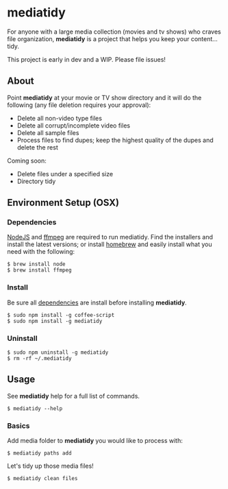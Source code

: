 # mediatidy

For anyone with a large media collection (movies and tv shows) who craves file organization,
**mediatidy** is a project that helps you keep your content... tidy.

This project is early in dev and a WIP. Please file issues!

## About

Point **mediatidy** at your movie or TV show directory and it will do the following (any file deletion requires your approval):
* Delete all non-video type files
* Delete all corrupt/incomplete video files
* Delete all sample files
* Process files to find dupes; keep the highest quality of the dupes and delete the rest

Coming soon:
* Delete files under a specified size
* Directory tidy

<!-- ## Current Assumptions

* Your movie files follow a similar naming pattern (such as `Young Frankenstein (1974).mkv`) -->

## Environment Setup (OSX)
### Dependencies

[NodeJS](http://nodejs.org/) and [ffmpeg](https://www.ffmpeg.org/) are required to run mediatidy. Find the installers and install the latest versions; or install [homebrew](http://brew.sh/) and easily install what you need with the following:  


```
$ brew install node
$ brew install ffmpeg
```

### Install

Be sure all [dependencies](#Dependencies) are install before installing **mediatidy**.

```
$ sudo npm install -g coffee-script
$ sudo npm install -g mediatidy
```

### Uninstall

```
$ sudo npm uninstall -g mediatidy
$ rm -rf ~/.mediatidy
```

## Usage
See **mediatidy** help for a full list of commands.

```
$ mediatidy --help
```

### Basics

Add media folder to **mediatidy** you would like to process with:

```
$ mediatidy paths add
```

Let's tidy up those media files!

```
$ mediatidy clean files
```
